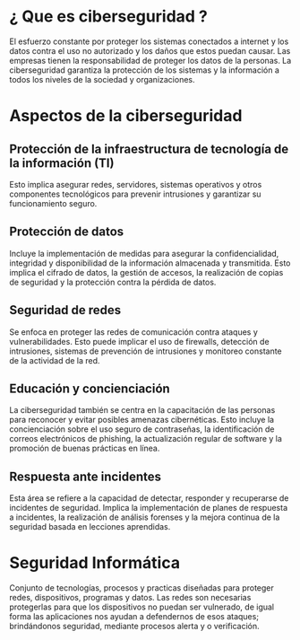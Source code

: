 
# ¿ Que es ciberseguridad ?

El esfuerzo constante por proteger los sistemas conectados a internet y los datos contra el uso no autorizado y los daños que estos puedan causar. Las empresas tienen la responsabilidad de proteger los datos de la personas. La ciberseguridad garantiza la protección de los sistemas y la información a todos los niveles de la sociedad y organizaciones.

# Aspectos de la ciberseguridad

## **Protección de la infraestructura de tecnología de la información (TI)**
Esto implica asegurar redes, servidores, sistemas operativos y otros componentes tecnológicos para prevenir intrusiones y garantizar su funcionamiento seguro.

## **Protección de datos**
Incluye la implementación de medidas para asegurar la confidencialidad, integridad y disponibilidad de la información almacenada y transmitida. Esto implica el cifrado de datos, la gestión de accesos, la realización de copias de seguridad y la protección contra la pérdida de datos.

## **Seguridad de redes** 
Se enfoca en proteger las redes de comunicación contra ataques y vulnerabilidades. Esto puede implicar el uso de firewalls, detección de intrusiones, sistemas de prevención de intrusiones y monitoreo constante de la actividad de la red.

## **Educación y concienciación**
La ciberseguridad también se centra en la capacitación de las personas para reconocer y evitar posibles amenazas cibernéticas. Esto incluye la concienciación sobre el uso seguro de contraseñas, la identificación de correos electrónicos de phishing, la actualización regular de software y la promoción de buenas prácticas en línea.

## **Respuesta ante incidentes**
Esta área se refiere a la capacidad de detectar, responder y recuperarse de incidentes de seguridad. Implica la implementación de planes de respuesta a incidentes, la realización de análisis forenses y la mejora continua de la seguridad basada en lecciones aprendidas.

# Seguridad Informática 
Conjunto de tecnologías, procesos y practicas diseñadas para proteger redes, dispositivos, programas y datos. Las redes son necesarias protegerlas para que los dispositivos no puedan ser vulnerado, de igual forma las aplicaciones nos ayudan a defendernos de esos ataques; brindándonos seguridad, mediante procesos alerta y o verificación. 

